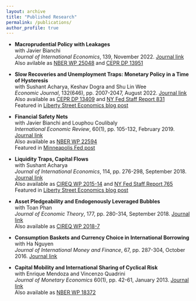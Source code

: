 ```yaml
---
layout: archive
title: "Published Research"
permalink: /publications/
author_profile: true
---
```


* **Macroprudential Policy with Leakages**\
  with Javier Bianchi\
  *Journal of International Economics*, 139, November 2022. [Journal link](https://www.sciencedirect.com/science/article/abs/pii/S0022199622000915)\
  Also avilable as [NBER WP 25048](https://www.nber.org/papers/w25048) and [CEPR DP 13951](https://cepr.org/publications/dp13951)
  
* **Slow Recoveries and Unemployment Traps: Monetary Policy in a Time of Hysteresis**\
  with Sushant Acharya, Keshav Dogra and Shu Lin Wee\
   *Economic Journal*, 132(646), pp. 2007-2047, August 2022. [Journal link](https://academic.oup.com/ej/article-abstract/132/646/2007/6563876?redirectedFrom=fulltext)\
  Also available as [CEPR DP 13409](https://cepr.org/publications/dp13409) and [NY Fed Staff Report 831](https://www.newyorkfed.org/research/staff_reports/sr831.html)\
  Featured in [Liberty Street Economics blog post](https://libertystreeteconomics.newyorkfed.org/2016/11/escaping-unemployment-traps/)
  
* **Financial Safety Nets**\
  with Javier Bianchi and Louphou Coulibaly\
   *International Economic Review*, 60(1), pp. 105-132, February 2019.  [Journal link](https://onlinelibrary.wiley.com/doi/abs/10.1111/iere.12346)\
  Also available as [NBER WP 22594](https://www.nber.org/papers/w22594)\
  Featured in [Minneapolis Fed post](https://www.minneapolisfed.org/article/2017/right-sizing-a-financial-safety-net)
  
* **Liquidity Traps, Capital Flows**\
   with Sushant Acharya\
   *Journal of International Economics*, 114, pp. 276-298, September 2018. [Journal link](https://www.sciencedirect.com/science/article/abs/pii/S0022199618301302)\
  Also available as [CIREQ WP 2015-14](https://cireqmontreal.com/wp-content/uploads/cahiers/14-2015-cah.pdf) and [NY Fed Staff Report 765](https://www.newyorkfed.org/medialibrary/media/research/staff_reports/sr765.pdf?la=en)\
  Featured in [Liberty Street Economics blog post](https://libertystreeteconomics.newyorkfed.org/2016/06/revisiting-the-case-for-international-policy-coordination/)
  
* **Asset Pledgeability and Endogenously Leveraged Bubbles**\
   with Toan Phan\
  *Journal of Economic Theory*, 177, pp. 280-314, September 2018. [Journal link](https://www.sciencedirect.com/science/article/abs/pii/S0022053118302813)\
  Also available as [CIREQ WP 2018-7](https://cireqmontreal.com/wp-content/uploads/cahiers/07-2018-cah.pdf)
  
* **Consumption Baskets and Currency Choice in International Borrowing**\
  with Ha Nguyen\
  *Journal of International Money and Finance*, 67, pp. 287-304, October 2016. [Journal link](https://www.sciencedirect.com/science/article/abs/pii/S0261560616300511)
  
* **Capital Mobility and International Sharing of Cyclical Risk**\
  with Enrique Mendoza and Vincenzo Quadrini\
  *Journal of Monetary Economics* 60(1), pp. 42-61, January 2013. [Journal link](https://www.sciencedirect.com/science/article/abs/pii/S0304393212000955)\
  Also available as [NBER WP 18372](https://www.nber.org/papers/w18372)


<!---
{% if author.googlescholar %}
  You can also find my articles on <u><a href="{{author.googlescholar}}">my Google Scholar profile</a>.</u>
{% endif %}

{% include base_path %}

{% for post in site.publications reversed %}
  {% include archive-single.html %}
{% endfor %}
-->
